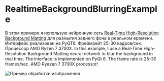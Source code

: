 # RealtimeBackgroundBlurringExample

В этом примере я использую нейронную сеть [Real-Time High-Resolution Background Matting](https://github.com/PeterL1n/BackgroundMattingV2) для размытия заднего фона в реальном времени.
Интерфейс реализован на PyQT6. Фреймрейт 25-30 кадров/сек. Процессор AMD Ryzen 7 3700X.
In this example, I use a Real-Time High-Resolution Background Matting neural network to blur the background in real time. The interface is implemented on PyQt 6. The frame rate is 25-30 frames/sec. AMD Ryazan 7 3700X processor!

![Пример обработки изображения](assets/screenshot.png)
